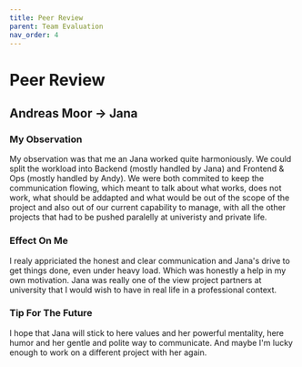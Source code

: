 ```yaml
---
title: Peer Review
parent: Team Evaluation
nav_order: 4
---
```


# Peer Review

## Andreas Moor -> Jana

### My Observation

My observation was that me an Jana worked quite harmoniously. We could split the workload into Backend (mostly handled by Jana) and Frontend & Ops (mostly handled by Andy). We were both commited to keep the communication flowing, which meant to talk about what works, does not work, what should be addapted and what would be out of the scope of the project and also out of our current capability to manage, with all the other projects that had to be pushed paralelly at univeristy and private life.

### Effect On Me

I realy appriciated the honest and clear communication and Jana's drive to get things done, even under heavy load. Which was honestly a help in my own motivation. Jana was really one of the view project partners at university that I would wish to have in real life in a professional context.

### Tip For The Future

I hope that Jana will stick to here values and her powerful mentality, here humor and her gentle and polite way to communicate. And maybe I'm lucky enough to work on a different project with her again.